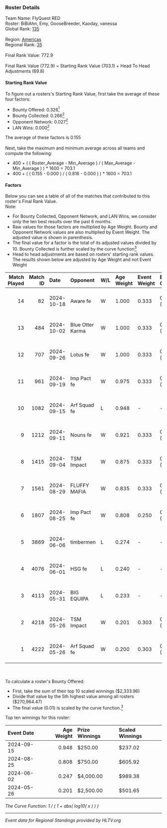 ### Roster Details<br />
Team Name: FlyQuest RED<br />
Roster: BiBiAhn, Emy, GooseBreeder, Kaoday, vanessa<br />
Global Rank: [135](../../standings_global_2024_10_23.md)<br />
<br />
Region: [Americas]( ../../standings_americas_2024_10_23.md)<br />
Regional Rank: [35]( ../../standings_americas_2024_10_23.md)<br />
<br />
Final Rank Value:  772.9<br />
<br />
Final Rank Value (772.9) = Starting Rank Value (703.1) + Head To Head Adjustments (69.8)<br />

#### Starting Rank Value<br />
To figure out a rosters's Starting Rank Value, first take the average of these four factors:<br />
- Bounty Offered: 0.326[<sup>1</sup>](#table2)
- Bounty Collected: 0.266[<sup>2</sup>](#table1)
- Opponent Network: 0.027[<sup>2</sup>](#table1)
- LAN Wins: 0.000[<sup>2</sup>](#table1)

The average of these factors is 0.155<br />
<br />
Next, take the maximum and minimum average across all teams and compute the following:<br />
- 400 + ( ( Roster_Average - Min_Average ) / ( Max_Average - Min_Average ) ) * 1600 = 703.1
- 400 + ( ( 0.155 - 0.000 ) / ( 0.816 - 0.000 ) ) * 1600 = 703.1


#### Factors<br />
Below you can see a table of all of the matches that contributed to this roster's Final Rank Value.<br />
Note:<br />

- For Bounty Collected, Opponent Network, and LAN Wins, we consider only the ten best results over the past 6 months.
- Raw values for those factors are multiplied by Age Weight. Bounty and Opponent Network values are also multiplied by Event Weight. The adjusted value is shown in parenthesis.
- The final value for a factor is the total of its adjusted values divided by 10. Bounty Collected is further scaled by the curve function[<sup>3</sup>](#curveFunction)
- Head to head adjustments are based on rosters' starting rank values. The results shown below are adjusted by Age Weight and not Event Weight
<span id="table1"></span><br />


| Match Played | Match ID | Date       | Opponent         | W/L | Age Weight | Event Weight | Bounty Collected | Opponent Network | LAN Wins  | H2H Adj. | Roster                                           |
| -: | -: | :- | :- | :- | :- | :- | :- | :- | :- | -: | :- |
|           14 |       82 | 2024-10-18 | Aware fe         | W   | 1.000      | 0.333        | 0.004 (0.001)    | 0.035 (0.012)    | 0 (0.000) |     9.10 | BiBiAhn, Emy, GooseBreeder, Kaoday, vanessa      |
|           13 |      484 | 2024-10-02 | Blue Otter Karma | W   | 1.000      | 0.333        | 0.005 (0.002)    | 0.064 (0.021)    | 0 (0.000) |    10.63 | BiBiAhn, Emy, GooseBreeder, Kaoday, vanessa      |
|           12 |      707 | 2024-09-26 | Lotus fe         | W   | 1.000      | 0.333        | 0.005 (0.002)    | 0.032 (0.011)    | 0 (0.000) |    10.19 | BiBiAhn, Emy, GooseBreeder, Kaoday, vanessa      |
|           11 |      961 | 2024-09-19 | Imp Pact fe      | W   | 0.975      | 0.333        | 0.010 (0.003)    | 0.198 (0.064)    | 0 (0.000) |    13.00 | BiBiAhn, Emy, GooseBreeder, Kaoday, vanessa      |
|           10 |     1082 | 2024-09-15 | Arf Squad fe     | L   | 0.948      | -            | -                | -                | -         |   -17.88 | BiBiAhn, Emy, GooseBreeder, Kaoday, vanessa      |
|            9 |     1212 | 2024-09-11 | Nouns fe         | W   | 0.921      | 0.333        | 0.007 (0.002)    | 0.098 (0.030)    | 0 (0.000) |    10.40 | BiBiAhn, Emy, GooseBreeder, Kaoday, vanessa      |
|            8 |     1415 | 2024-09-04 | TSM Impact       | W   | 0.875      | 0.333        | 0.010 (0.003)    | 0.129 (0.038)    | 0 (0.000) |    13.44 | BiBiAhn, Emy, GooseBreeder, Kaoday, vanessa      |
|            7 |     1561 | 2024-08-29 | FLUFFY MAFIA     | W   | 0.835      | 0.333        | 0.007 (0.002)    | 0.166 (0.046)    | 0 (0.000) |    11.78 | BiBiAhn, Emy, GooseBreeder, Kaoday, vanessa      |
|            6 |     1807 | 2024-08-25 | Imp Pact fe      | W   | 0.808      | 0.250        | 0.010 (0.002)    | 0.198 (0.040)    | 0 (0.000) |    12.04 | BiBiAhn, Emy, GooseBreeder, Kaoday, vanessa      |
|            5 |     3869 | 2024-06-06 | timbermen        | L   | 0.274      | -            | -                | -                | -         |    -1.00 | BiBiAhn, Emy, GooseBreeder, Shakezullah, vanessa |
|            4 |     4076 | 2024-06-01 | HSG fe           | L   | 0.240      | -            | -                | -                | -         |    -3.52 | BiBiAhn, Emy, GooseBreeder, Kaoday, vanessa      |
|            3 |     4113 | 2024-05-31 | BIG EQUIPA       | L   | 0.233      | -            | -                | -                | -         |    -3.70 | BiBiAhn, Emy, GooseBreeder, Kaoday, vanessa      |
|            2 |     4218 | 2024-05-26 | TSM Impact       | W   | 0.201      | 0.303        | 0.005 (0.000)    | 0.018 (0.001)    | 0 (0.000) |     2.60 | BiBiAhn, Emy, GooseBreeder, Kaoday, vanessa      |
|            1 |     4222 | 2024-05-26 | Arf Squad fe     | W   | 0.200      | 0.303        | 0.004 (0.000)    | 0.048 (0.003)    | 0 (0.000) |     2.72 | BiBiAhn, Emy, GooseBreeder, Kaoday, vanessa      |

<br />
<span id="table2"></span><br />
To calculate a roster's Bounty Offered:<br />

- First, take the sum of their top 10 scaled winnings ($2,333.96)
- Divide that value by the 5th highest value among all rosters ($270,964.47)
- The final value (0.01) is scaled by the curve function.[<sup>3</sup>](#curveFunction)

Top ten winnings for this roster:<br />

| Event Date | Age Weight | Prize Winnings | Scaled Winnings |
| :- | -: | :- | :- |
| 2024-09-15 |      0.948 | $250.00        | $237.02         |
| 2024-08-25 |      0.808 | $750.00        | $605.92         |
| 2024-06-02 |      0.247 | $4,000.00      | $989.38         |
| 2024-05-26 |      0.201 | $2,500.00      | $501.65         |


<span id="curveFunction"></span>_The Curve Function: 1 / ( 1 + abs( log10( x ) ) )_<br />

---
_Event data for Regional Standings provided by HLTV.org_<br />
